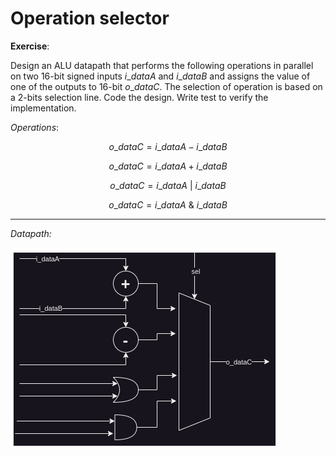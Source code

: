 # Operation selector

**Exercise**:

Design an ALU datapath that performs the following operations in parallel on two 16-bit signed inputs $i\_dataA$ and $i\_dataB$ and assigns the value of one of the outputs to 16-bit $o\_dataC$. The selection of operation is based on a 2-bits selection line. Code the design. Write test to verify the implementation.

*Operations*:

$$o\_dataC = i\_dataA - i\_dataB$$

$$o\_dataC = i\_dataA + i\_dataB$$

$$o\_dataC = i\_dataA\ |\ i\_dataB$$

$$o\_dataC = i\_dataA \ \&\ i\_dataB$$


----------------------------------
*Datapath:*

<img src=doc/rtl.png> 
